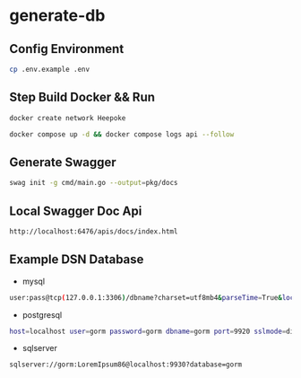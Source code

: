 # generate-db

## Config Environment

```bash
cp .env.example .env
```

## Step Build Docker && Run

```bash
docker create network Heepoke
```

```bash
docker compose up -d && docker compose logs api --follow
```

## Generate Swagger

```bash
swag init -g cmd/main.go --output=pkg/docs
```

## Local Swagger Doc Api

```bash
http://localhost:6476/apis/docs/index.html
```

## Example DSN Database

- mysql

```bash
user:pass@tcp(127.0.0.1:3306)/dbname?charset=utf8mb4&parseTime=True&loc=Local
```

- postgresql

```bash
host=localhost user=gorm password=gorm dbname=gorm port=9920 sslmode=disable TimeZone=Asia/Shanghai
```

- sqlserver

```bash
sqlserver://gorm:LoremIpsum86@localhost:9930?database=gorm
```
